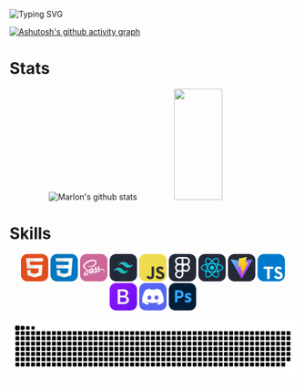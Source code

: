 

 ![Typing SVG](https://readme-typing-svg.herokuapp.com/?color=15f4ef&size=35&start=true&vStart=true&width=1000&lines=Hi!+My+name+is+Marlon;Frontend+Developer+in+progress!)
 
<!------------------------------------------------------------------------------------------>


[![Ashutosh's github activity graph](https://github-readme-activity-graph.vercel.app/graph?username=Marlon1003&bg_color=0d1117&color=ffffff&line=36CA00&point=f9fafa&area=true&hide_border=true)](https://github.com/ashutosh00710/github-readme-activity-graph)

<!------------------------------------------------------------------------------------------>

<h1>Stats</h1>

<div align="center"> <img width="49%" height="195px" src="https://github-readme-stats.vercel.app/api?username=Marlon1003&show_icons=true&count_private=true&hide_border=true&title_color=02D9F7FF&icon_color=02D9F7FF&text_color=c9d1d9&bg_color=0d1117" alt="Marlon's github stats" /> <img width="41%" height="195px" src="https://github-readme-stats.vercel.app/api/top-langs/?username=Marlon1003&layout=compact&hide_border=true&title_color=02D9F7FF&text_color=02D9F7FF&bg_color=0d1117" /> </div>

<!------------------------------------------------------------------------------------------>

<h1>Skills</h1>

<p align="center">
<img src="https://github.com/tandpfun/skill-icons/blob/main/icons/HTML.svg" width="48" title="HTML"> 
<img src="https://github.com/tandpfun/skill-icons/blob/main/icons/CSS.svg" width="48" title="CSS"> 
<img src="https://github.com/tandpfun/skill-icons/blob/main/icons/Sass.svg" width="48" title="Sass">
<img src="https://github.com/tandpfun/skill-icons/blob/main/icons/TailwindCSS-Dark.svg" width="48" title="TailWindCss">  
<img src="https://github.com/tandpfun/skill-icons/blob/main/icons/JavaScript.svg" width="48"  title="Javascript">
<img src="https://github.com/tandpfun/skill-icons/blob/main/icons/Figma-Dark.svg" width="48" title="Figma"> 
<img src="https://github.com/tandpfun/skill-icons/blob/main/icons/React-Dark.svg" width="48" title="React.Js"> 
<img src="https://github.com/tandpfun/skill-icons/blob/main/icons/Vite-Dark.svg" width="48"  title="Vite">  
<img src="https://github.com/tandpfun/skill-icons/blob/main/icons/TypeScript.svg" width="48" title="TypeScript">        
<img src="https://github.com/tandpfun/skill-icons/blob/main/icons/Bootstrap.svg" width="48">        
<img src="https://github.com/tandpfun/skill-icons/blob/main/icons/Discord.svg" width="48" title="Discord">
<img src="https://github.com/tandpfun/skill-icons/blob/main/icons/Photoshop.svg" width="48" title="Discord">
<p/>

<!------------------------------------------------------------------------------------------>

![](https://github.com/Platane/snk/raw/output/github-contribution-grid-snake.svg)


 
